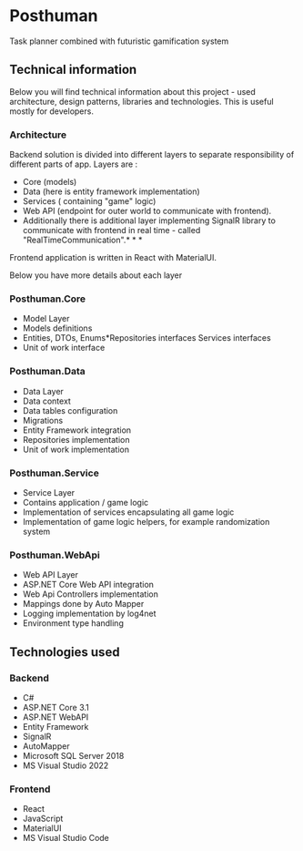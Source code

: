 # Posthuman
Task planner combined with futuristic gamification system

## Technical information

Below you will find technical information about this project - used architecture, design patterns, libraries and technologies. This is useful mostly for developers.

### Architecture

Backend solution is divided into different layers to separate responsibility of different parts of app. Layers are : 
- Core (models)
- Data (here is entity framework implementation)
- Services ( containing "game" logic) 
- Web API (endpoint for outer world to communicate with frontend). 
- Additionally there is additional layer implementing SignalR library to communicate with frontend in real time - called "RealTimeCommunication".* * *  

Frontend application is written in React with MaterialUI.

Below you have more details about each layer

### Posthuman.Core

* Model Layer
* Models definitions
* Entities, DTOs, Enums*Repositories interfaces Services interfaces
* Unit of work interface

### Posthuman.Data
* Data Layer
* Data context
* Data tables configuration
* Migrations
* Entity Framework integration
* Repositories implementation
* Unit of work implementation

### Posthuman.Service
* Service Layer
* Contains application / game logic
* Implementation of services encapsulating all game logic
* Implementation of game logic helpers, for example randomization system

### Posthuman.WebApi
* Web API Layer
* ASP.NET Core Web API integration
* Web Api Controllers implementation
* Mappings done by Auto Mapper
* Logging implementation by log4net
* Environment type handling

## Technologies used

### Backend
- C#
- ASP.NET Core 3.1
- ASP.NET WebAPI
- Entity Framework
- SignalR
- AutoMapper
- Microsoft SQL Server 2018
- MS Visual Studio 2022

### Frontend
- React
- JavaScript
- MaterialUI
- MS Visual Studio Code
